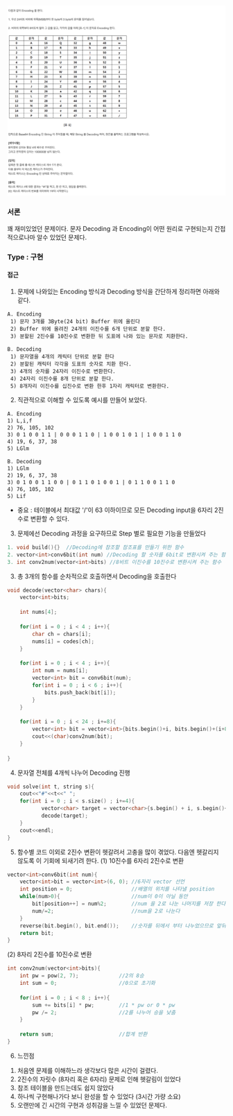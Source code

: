 ![Problem](https://github.com/seongjinkime/problem-solving/blob/master/images/s_1928.png)

### 서론
꽤 재미있었던 문제이다. 문자 Decoding 과 Encoding이 어떤 원리로 구현되는지 간접적으로나마 알수 있었던 문제다.

### Type : 구현

#### 접근
1. 문제에 나와있는 Encoding 방식과 Decoding 방식을 간단하게 정리하면 아래와 같다.
```
A. Encoding
 1) 문자 3개를 3Byte(24 bit) Buffer 위에 올린다 
 2) Buffer 위에 올려진 24개의 이진수를 6개 단위로 분할 한다.
 3) 분할된 2진수를 10진수로 변환한 뒤 도표에 나와 있는 문자로 치환한다.
```

```
B. Decoding
 1) 문자열을 4개의 캐릭터 단위로 분할 한다 
 2) 분할된 캐릭터 각각을 도표의 숫자로 치환 한다. 
 3) 4개의 숫자를 24자리 이진수로 변환한다.
 4) 24자리 이진수를 8개 단위로 분할 한다.
 5) 8개자리 이진수를 십진수로 변환 한후 1자리 캐릭터로 변환한다.
```

2. 직관적으로 이해할 수 있도록 예시를 만들어 보았다.
```
A. Encoding
1) L,i,f 
2) 76, 105, 102
3) 0 1 0 0 1 1 | 0 0 0 1 1 0 | 1 0 0 1 0 1 | 1 0 0 1 1 0
4) 19, 6, 37, 38
5) LGlm
```
```
B. Decoding
1) LGlm 
2) 19, 6, 37, 38
3) 0 1 0 0 1 1 0 0 | 0 1 1 0 1 0 0 1 | 0 1 1 0 0 1 1 0
4) 76, 105, 102
5) Lif
```
* 중요 : 테이블에서 최대값 '/'이 63 이하이므로 모든 Decoding input을 6자리 2진수로  변환할 수 있다.

3. 문제에선 Decoding 과정을 요구하므로 Step 별로 필요한 기능을 만들었다
```cpp
1. void build(){}  //Decoding에 참조할 참조표를 만들기 위한 함수
2. vector<int>conv6bit(int num) //Decoding 할 숫자를 6bit로 변환시켜 주는 함수
3. int conv2num(vector<int>bits) //8비트 이진수를 10진수로 변환시켜 주는 함수
```

3. 총 3개의 함수를 순차적으로 호출하면서 Decoding을 호출한다
```cpp
void decode(vector<char> chars){
    vector<int>bits;

    int nums[4];
    
    for(int i = 0 ; i < 4 ; i++){
        char ch = chars[i];
        nums[i] = codes[ch];
    }
    
    for(int i = 0 ; i < 4 ; i++){
        int num = nums[i];
        vector<int> bit = conv6bit(num);
        for(int i = 0 ; i < 6 ; i++){
            bits.push_back(bit[i]);
        }
    }
    
    for(int i = 0 ; i < 24 ; i+=8){
        vector<int> bit = vector<int>{bits.begin()+i, bits.begin()+(i+8)};
        cout<<(char)conv2num(bit);
    }
    
}
```

4.  문자열 전체를 4개씩 나누어 Decoding 진행
```cpp
void solve(int t, string s){
    cout<<"#"<<t<<" ";
    for(int i = 0 ; i < s.size() ; i+=4){
           vector<char> target = vector<char>{s.begin() + i, s.begin()+(i+4) };
           decode(target);
    }
    cout<<endl;
}
```

5. 함수별 코드
이외로 2진수 변환이 헷갈려서 고충을 많이 겪었다. 다음엔 헷갈리지 않도록 이 기회에 되새기려 한다.
(1) 10진수를 6자리 2진수로 변환
```cpp
vector<int>conv6bit(int num){
    vector<int>bit = vector<int>(6, 0); //6자리 vector 선언
    int position = 0;                   //배열의 위치를 나타낼 position
    while(num>0){                       //num이 0이 아닐 동안
        bit[position++] = num%2;        //num 을 2로 나눈 나머지를 저장 한다 
        num/=2;                         //num을 2로 나눈다
    }
    reverse(bit.begin(), bit.end());    //숫자를 뒤에서 부터 나누었으므로 앞뒤를 뒤집어 준다 
    return bit;
}
```

(2) 8자리 2진수를 10진수로 변환
```cpp
int conv2num(vector<int>bits){
    int pw = pow(2, 7);             //2의 8승
    int sum = 0;                    //0으로 초기화
    
    for(int i = 0 ; i < 8 ; i++){
        sum += bits[i] * pw;        //1 * pw or 0 * pw
        pw /= 2;                    //2를 나누어 승을 낮춤
    }
    
    return sum;                     //합계 반환
}
```

6. 느낀점
1) 처음엔 문제를 이해하느라 생각보다 많은 시간이 걸렸다.
2) 2진수의 자릿수 (8자리 혹은 6자리) 문제로 인해 헷갈림이 있었다
3) 참조 테이블을 만드는데도 쉽지 않았다
4) 하나씩 구현해나가다 보니 완성을 할 수 있었다 (3시간 가량 소요)
5) 오랜만에 긴 시간의 구현과 성취감을 느낄 수 있었던 문제다.
